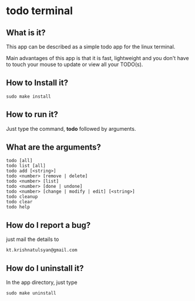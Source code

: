 todo terminal
=============

What is it?
-----------

This app can be described as a simple todo app for the linux terminal.

Main advantages of this app is that it is fast, lightweight and you don't have to touch your mouse to update or view all your TODO(s).

How to Install it?
------------------

```
sudo make install
```

How to run it?
--------------

Just type the command, **todo** followed by arguments.


What are the arguments?
-----------------------

```
todo [all]
todo list [all]
todo add [<string>]
todo <number> [remove | delete]
todo <number> [list]
todo <number> [done | undone]
todo <number> [change | modify | edit] [<string>]
todo cleanup
todo clear
todo help
```

How do I report a bug?
----------------------

just mail the details to

```
kt.krishnatulsyan@gmail.com
```

How do I uninstall it?
----------------------

In the app directory, just type

```
sudo make uninstall
```

